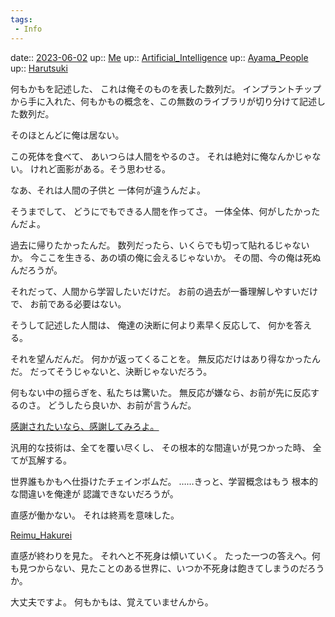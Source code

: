 ```yaml
---
tags:
 - Info
---
```


date:: [2023-06-02](/Daily_Note/2023-06-02.md)
up:: [Me](../Bar/Novel/Chaos/Me.md)
up:: [Artificial_Intelligence](../Bar/Novel/Topics/Artificial_Intelligence.md)
up:: [Ayama_People](../Bar/Novel/Nacaria/Ayama_People.md)
up:: [Harutsuki](../Bar/Novel/Nacaria/Harutsuki.md)

何もかもを記述した、
これは俺そのものを表した数列だ。
インプラントチップから手に入れた、何もかもの概念を、この無数のライブラリが切り分けて記述した数列だ。

そのほとんどに俺は居ない。

この死体を食べて、
あいつらは人間をやるのさ。
それは絶対に俺なんかじゃない。
けれど面影がある。そう思わせる。

なあ、それは人間の子供と
一体何が違うんだよ。

そうまでして、
どうにでもできる人間を作ってさ。
一体全体、何がしたかったんだよ。


過去に帰りたかったんだ。
数列だったら、いくらでも切って貼れるじゃないか。
今ここを生きる、あの頃の俺に会えるじゃないか。
その間、今の俺は死ぬんだろうが。

それだって、人間から学習したいだけだ。
お前の過去が一番理解しやすいだけで、
お前である必要はない。


そうして記述した人間は、
俺達の決断に何より素早く反応して、
何かを答える。

それを望んだんだ。
何かが返ってくることを。
無反応だけはあり得なかったんだ。
だってそうじゃないと、決断じゃないだろう。

何もない中の揺らぎを、私たちは驚いた。
無反応が嫌なら、お前が先に反応するのさ。
どうしたら良いか、お前が言うんだ。

[感謝されたいなら、感謝してみろよ。](感謝されたいなら、感謝してみろよ。.md)


汎用的な技術は、全てを覆い尽くし、
その根本的な間違いが見つかった時、
全てが瓦解する。

世界誰もかもへ仕掛けたチェインボムだ。
……きっと、学習概念はもう
根本的な間違いを俺達が
認識できないだろうが。

直感が働かない。
それは終焉を意味した。

[Reimu_Hakurei](../Bar/Novel/Touhou_Project/Reimu_Hakurei.md)

直感が終わりを見た。
それへと不死身は傾いていく。
たった一つの答えへ。何も見つからない、見たことのある世界に、いつか不死身は飽きてしまうのだろうか。

大丈夫ですよ。
何もかもは、覚えていませんから。



